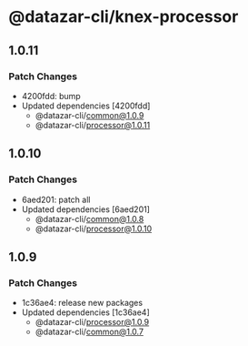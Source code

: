 # @datazar-cli/knex-processor

## 1.0.11

### Patch Changes

- 4200fdd: bump
- Updated dependencies [4200fdd]
  - @datazar-cli/common@1.0.9
  - @datazar-cli/processor@1.0.11

## 1.0.10

### Patch Changes

- 6aed201: patch all
- Updated dependencies [6aed201]
  - @datazar-cli/common@1.0.8
  - @datazar-cli/processor@1.0.10

## 1.0.9

### Patch Changes

- 1c36ae4: release new packages
- Updated dependencies [1c36ae4]
  - @datazar-cli/processor@1.0.9
  - @datazar-cli/common@1.0.7

